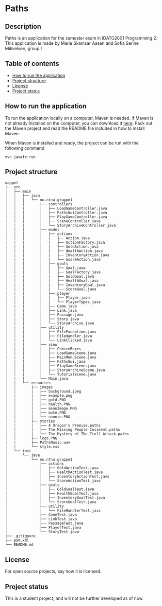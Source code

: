 # Paths

## Description
Paths is an application for the semester exam in IDATG2001 Programming 2.
This application is made by Marie Skamsar Aasen and Sofia Serine Mikkelsen, group 1.

## Table of contents
- [How to run the application](#how-to-run-the-application)
- [Project structure](#project-structure)
- [License](#license)
- [Project status](#project-status)

## How to run the application
To run the application locally on a computer, Maven is needed.
If Maven is not already installed on the computer, you can download it [here](https://maven.apache.org/download.cgi).
Pack out  the Maven project and read the README file included in how to install Maven.

When Maven is installed and ready, the project can be run with the following command:

```text
mvn javafx:run
```

## Project structure
```text
mappe1
├── src
|   ├── main
|   |   ├── java
|   |   |   └── no.ntnu.gruppe1
|   |   |       ├── controllers
|   |   |       |   ├── LoadGameController.java
|   |   |       |   ├── PathsGuiController.java
|   |   |       |   ├── PlayGameController.java
|   |   |       |   ├── SceneController.java
|   |   |       |   └── StoryArchiveController.java
|   |   |       ├── model
|   |   |       |   ├── actions
|   |   |       |   |   ├── Action.java
|   |   |       |   |   ├── ActionFactory.java
|   |   |       |   |   ├── GoldAction.java
|   |   |       |   |   ├── HealthAction.java
|   |   |       |   |   ├── InventoryAction.java
|   |   |       |   |   └── ScoreAction.java
|   |   |       |   ├── goals
|   |   |       |   |   ├── Goal.java
|   |   |       |   |   ├── GoalFactory.java
|   |   |       |   |   ├── GoldGoal.java
|   |   |       |   |   ├── HealthGoal.java
|   |   |       |   |   ├── InventoryGoal.java
|   |   |       |   |   └── ScoreGoal.java
|   |   |       |   ├── player
|   |   |       |   |   ├── Player.java
|   |   |       |   |   └── PlayerTypes.java
|   |   |       |   ├── Game.java
|   |   |       |   ├── Link.java
|   |   |       |   ├── Passage.java
|   |   |       |   ├── Story.java
|   |   |       |   └── StoryArchive.java
|   |   |       ├── utility
|   |   |       |   ├── FileException.java
|   |   |       |   ├── FileHandler.java
|   |   |       |   └── LinkClicked.java
|   |   |       ├── view
|   |   |       |   ├── ChoiceBoxes
|   |   |       |   ├── LoadGameScene.java
|   |   |       |   ├── MainMenuScene.java
|   |   |       |   ├── PathsGui.java
|   |   |       |   ├── PlayGameScene.java
|   |   |       |   ├── StoryArchiveScene.java
|   |   |       |   └── TutorialScene.java
|   |   |       └── Main.java
|   |   └── resources
|   |       ├── images
|   |       |   ├── background.jpeg
|   |       |   ├── example.png
|   |       |   ├── gold.PNG
|   |       |   ├── health.PNG
|   |       |   ├── menuImage.PNG
|   |       |   ├── mute.PNG
|   |       |   └── unmute.PNG
|   |       ├── stories
|   |       |   ├── A Dragon's Promise.paths
|   |       |   ├── The Missing People Insident.paths
|   |       |   └── The Mystery of The Troll Attack.paths
|   |       ├── logo.PNG
|   |       ├── PathsMusic.wav
|   |       └── style.css
|   └── test
|       └── java
|           └── no.ntnu.gruppe1
|               ├── actions
|               |   ├── GoldActionTest.java
|               |   ├── HealthActionTest.java
|               |   ├── InventoryActionTest.java
|               |   └── ScoreActionTest.java
|               ├── goals
|               |   ├── GoldGoalTest.java
|               |   ├── HealthGoalTest.java
|               |   ├── InventoryGoalTest.java
|               |   └── ScoreGoalTest.java
|               ├── utility
|               |   └── FileHandlerTest.java
|               ├── GameTest.java
|               ├── LinkTest.java
|               ├── PassageTest.java
|               ├── PlayerTest.java
|               └── StoryTest.java
├── .gitignore
├── pom.xml
└── README.md
```

## License
For open source projects, say how it is licensed.

## Project status
This is a student project, and will not be further developed as of now. 
